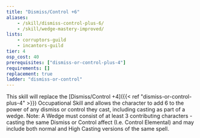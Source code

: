 ```yaml
---
title: "Dismiss/Control +6"
aliases:
    - /skill/dismiss-control-plus-6/
    - /skill/wedge-mastery-improved/
lists:
    - corruptors-guild
    - incantors-guild
tier: 4
osp_cost: 40
prerequisites: ["dismiss-or-control-plus-4"]
requirements: []
replacement: true
ladder: "dismiss-or-control"
---
```

This skill will replace the [Dismiss/Control +4]({{< ref "dismiss-or-control-plus-4" >}}) Occupational Skill and allows the character to add 6 to the power of any dismiss or control they cast, including casting as part of a wedge. Note: A Wedge must consist of at least 3 contributing characters - casting the same Dismiss or Control affect (I.e. Control Elemental) and may include both normal and High Casting versions of the same spell.